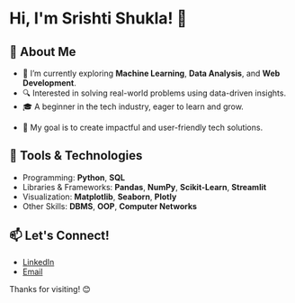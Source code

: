 # Hi, I'm Srishti Shukla! 👋

## 🚀 About Me
- 🌱 I’m currently exploring **Machine Learning**, **Data Analysis**, and **Web Development**.
- 🔍 Interested in solving real-world problems using data-driven insights.
- 🎓 A beginner in the tech industry, eager to learn and grow.
<!-- 💬 Ask me about **Python**, **Machine Learning**, and **Data Visualization**.-->
- 🎯 My goal is to create impactful and user-friendly tech solutions.

## 🔨 Tools & Technologies
- Programming: **Python**, **SQL**
- Libraries & Frameworks: **Pandas**, **NumPy**, **Scikit-Learn**, **Streamlit**
- Visualization: **Matplotlib**, **Seaborn**, **Plotly**
- Other Skills: **DBMS**, **OOP**, **Computer Networks**

<!--## 🖥️ Projects
- **[Real-Time Sentiment Analysis App](https://github.com/your-repo)**: Analyzing emotional tones in videos using Streamlit.
- **[User Engagement Dashboard](https://github.com/your-repo)**: Visualizing webtoon user metrics using Python and Dash.
  -->
## 📫 Let's Connect!
- [LinkedIn](https://www.linkedin.com/in/srishtii/) 
- [Email](sri391124@gmail.com)

Thanks for visiting! 😊
